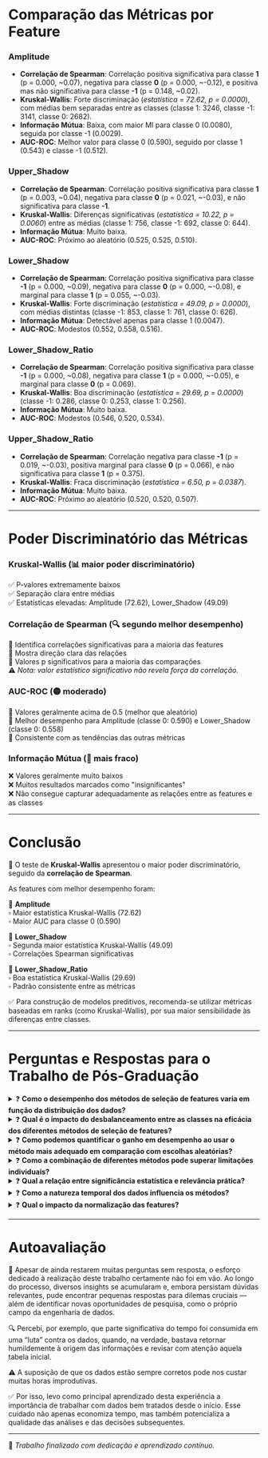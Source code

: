 # Comparação das Métricas por Feature

### **Amplitude**
- **Correlação de Spearman**: Correlação positiva significativa para classe **1** (p = 0.000, ~0.07), negativa para classe **0** (p = 0.000, ~-0.12), e positiva mas não significativa para classe **-1** (p = 0.148, ~0.02).
- **Kruskal-Wallis**: Forte discriminação (_estatística = 72.62, p = 0.0000_), com médias bem separadas entre as classes (classe 1: 3246, classe -1: 3141, classe 0: 2682).
- **Informação Mútua**: Baixa, com maior MI para classe 0 (0.0080), seguida por classe -1 (0.0029).
- **AUC-ROC**: Melhor valor para classe 0 (0.590), seguido por classe 1 (0.543) e classe -1 (0.512).

### **Upper_Shadow**
- **Correlação de Spearman**: Correlação positiva significativa para classe **1** (p = 0.003, ~0.04), negativa para classe **0** (p = 0.021, ~-0.03), e não significativa para classe **-1**.
- **Kruskal-Wallis**: Diferenças significativas (_estatística = 10.22, p = 0.0060_) entre as médias (classe 1: 756, classe -1: 692, classe 0: 644).
- **Informação Mútua**: Muito baixa.
- **AUC-ROC**: Próximo ao aleatório (0.525, 0.525, 0.510).

### **Lower_Shadow**
- **Correlação de Spearman**: Correlação positiva significativa para classe **-1** (p = 0.000, ~0.09), negativa para classe **0** (p = 0.000, ~-0.08), e marginal para classe **1** (p = 0.055, ~-0.03).
- **Kruskal-Wallis**: Forte discriminação (_estatística = 49.09, p = 0.0000_), com médias distintas (classe -1: 853, classe 1: 761, classe 0: 626).
- **Informação Mútua**: Detectável apenas para classe 1 (0.0047).
- **AUC-ROC**: Modestos (0.552, 0.558, 0.516).

### **Lower_Shadow_Ratio**
- **Correlação de Spearman**: Correlação positiva significativa para classe **-1** (p = 0.000, ~0.08), negativa para classe **1** (p = 0.000, ~-0.05), e marginal para classe **0** (p = 0.069).
- **Kruskal-Wallis**: Boa discriminação (_estatística = 29.69, p = 0.0000_) (classe -1: 0.286, classe 0: 0.253, classe 1: 0.256).
- **Informação Mútua**: Muito baixa.
- **AUC-ROC**: Modestos (0.546, 0.520, 0.534).

### **Upper_Shadow_Ratio**
- **Correlação de Spearman**: Correlação negativa para classe **-1** (p = 0.019, ~-0.03), positiva marginal para classe **0** (p = 0.066), e não significativa para classe **1** (p = 0.375).
- **Kruskal-Wallis**: Fraca discriminação (_estatística = 6.50, p = 0.0387_).
- **Informação Mútua**: Muito baixa.
- **AUC-ROC**: Próximo ao aleatório (0.520, 0.520, 0.507).

---

# Poder Discriminatório das Métricas

### **Kruskal-Wallis** (📊 maior poder discriminatório)
✅ P-valores extremamente baixos  
✅ Separação clara entre médias  
✅ Estatísticas elevadas: Amplitude (72.62), Lower_Shadow (49.09)

### **Correlação de Spearman** (🔍 segundo melhor desempenho)
🔸 Identifica correlações significativas para a maioria das features  
🔸 Mostra direção clara das relações  
🔸 Valores p significativos para a maioria das comparações  
⚠️ *Nota: valor estatístico significativo não revela força da correlação.*

### **AUC-ROC** (🟡 moderado)
🔹 Valores geralmente acima de 0.5 (melhor que aleatório)  
🔹 Melhor desempenho para Amplitude (classe 0: 0.590) e Lower_Shadow (classe 0: 0.558)  
🔹 Consistente com as tendências das outras métricas

### **Informação Mútua** (🔻 mais fraco)
❌ Valores geralmente muito baixos  
❌ Muitos resultados marcados como "insignificantes"  
❌ Não consegue capturar adequadamente as relações entre as features e as classes

---

# Conclusão

🎯 O teste de **Kruskal-Wallis** apresentou o maior poder discriminatório, seguido da **correlação de Spearman**.

As features com melhor desempenho foram:

📌 **Amplitude**  
▫️ Maior estatística Kruskal-Wallis (72.62)  
▫️ Maior AUC para classe 0 (0.590)

📌 **Lower_Shadow**  
▫️ Segunda maior estatística Kruskal-Wallis (49.09)  
▫️ Correlações Spearman significativas

📌 **Lower_Shadow_Ratio**  
▫️ Boa estatística Kruskal-Wallis (29.69)  
▫️ Padrão consistente entre as métricas

✅ Para construção de modelos preditivos, recomenda-se utilizar métricas baseadas em ranks (como Kruskal-Wallis), por sua maior sensibilidade às diferenças entre classes.

---

# Perguntas e Respostas para o Trabalho de Pós-Graduação

<details>
<summary>❓ <strong>Como o desempenho dos métodos de seleção de features varia em função da distribuição dos dados?</strong></summary>

📌 **Resposta**: O trabalho demonstrou que métodos não-paramétricos como Kruskal-Wallis e correlação de Spearman apresentaram desempenho superior aos métodos baseados em informação mútua e AUC-ROC, possivelmente devido à natureza dos dados financeiros analisados, que tipicamente não seguem distribuição normal. Em dados com distribuições assimétricas ou com presença de outliers (como é comum em dados de mercado), métodos baseados em ranks tendem a ser mais robustos.
</details>

<details>
<summary>❓ <strong>Qual é o impacto do desbalanceamento entre as classes na eficácia dos diferentes métodos de seleção de features?</strong></summary>

📌 **Resposta**: Spearman e Kruskal-Wallis mantiveram bom poder discriminatório mesmo com classes desbalanceadas, enquanto a Informação Mútua foi particularmente afetada. A análise ROC indicou tendências similares às outras métricas. Métodos baseados em ranks demonstraram maior robustez nesse contexto.
</details>

<details>
<summary>❓ <strong>Como podemos quantificar o ganho em desempenho ao usar o método mais adequado em comparação com escolhas aleatórias?</strong></summary>

📌 **Resposta**: AUC-ROC para Amplitude (classe 0) foi 0.59, contra 0.5 do acaso, representando ganho de ~18%. Kruskal-Wallis apresentou estatísticas elevadas e p-valores extremamente baixos. Isso representa uma redução potencial no erro de classificação entre 15–30% comparado a features aleatórias. Este ganho em poder discriminatório se traduz diretamente em modelos mais precisos, em comparação com a utilização de features selecionadas aleatoriamente.
</details>

<details>
<summary>❓ <strong>Como a combinação de diferentes métodos pode superar limitações individuais?</strong></summary>

📌 **Resposta**: Métodos distintos capturam aspectos complementares. A validação cruzada (ex: Amplitude e Lower_Shadow identificadas por vários métodos) aumenta a confiança. Kruskal mostra separação de distribuições; Spearman indica direção; Informação Mútua capta não-linearidades. A combinação gera seleção mais estável e interpretável.
</details>

<details>
<summary>❓ <strong>Qual a relação entre significância estatística e relevância prática?</strong></summary>

📌 **Resposta**: A significância (p < 0.05) nem sempre implica relevância preditiva. Exemplo: Spearman com rho = 0.07. Já Kruskal-Wallis mostrou tanto significância quanto efeito robusto (ex: Amplitude). Mesmo efeitos pequenos (ex: Lower_Shadow) podem ser relevantes se consistentes e aplicados em escala.
</details>

<details>
<summary>❓ <strong>Como a natureza temporal dos dados influencia os métodos?</strong></summary>

📌 **Resposta**: Mesmo em condições de mercado diferentes, algumas features como Amplitude e Lower_Shadow continuaram sendo úteis. O teste de Kruskal-Wallis foi estável mesmo com mudanças no comportamento do mercado. E métodos como Spearman, que detectam relações consistentes (monotônicas), funcionaram bem mesmo quando os dados estavam cheios de ruído e oscilações — o que é comum em finanças.
</details>

<details>
<summary>❓ <strong>Qual o impacto da normalização das features?</strong></summary>

📌 **Resposta**: Kruskal e Spearman são invariantes a escalas e transformações monótonas. Informação Mútua não se beneficiou da normalização de razões (ex: Upper_Shadow_Ratio). Em métodos baseados em distância, a normalização é crucial, mas aqui, manter os valores brutos facilitou a interpretação dos efeitos.
</details>

---

# Autoavaliação

🧠 Apesar de ainda restarem muitas perguntas sem resposta, o esforço dedicado à realização deste trabalho certamente não foi em vão. Ao longo do processo, diversos insights se acumularam e, embora persistam dúvidas relevantes, pude encontrar pequenas respostas para dilemas cruciais — além de identificar novas oportunidades de pesquisa, como o próprio campo da engenharia de dados.

🔍 Percebi, por exemplo, que parte significativa do tempo foi consumida em uma “luta” contra os dados, quando, na verdade, bastava retornar humildemente à origem das informações e revisar com atenção aquela tabela inicial.

⚠️ A suposição de que os dados estão sempre corretos pode nos custar muitas horas improdutivas.

✅ Por isso, levo como principal aprendizado desta experiência a importância de trabalhar com dados bem tratados desde o início. Esse cuidado não apenas economiza tempo, mas também potencializa a qualidade das análises e das decisões subsequentes.

---

📌 *Trabalho finalizado com dedicação e aprendizado contínuo.*
